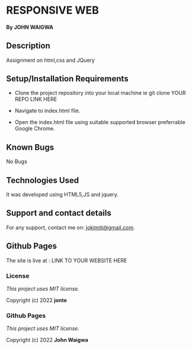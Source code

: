# RESPONSIVE WEB
#### By **JOHN WAIGWA**

## Description

Assignment on html,css and JQuery

## Setup/Installation Requirements

* Clone the project repository into your local machine ie git clone YOUR REPO LINK HERE

* Navigate to index.html file.

* Open the index.html file using suitable supported browser preferrable Google Chrome.

## Known Bugs

No Bugs

## Technologies Used

It was developed using HTML5,JS and jquery.

## Support and contact details

For any support, contact me on: jokimiti@gmail.com.

## Github Pages

The site is live at : LINK TO YOUR WEBSITE HERE

### License

*This project uses MIT license.*

Copyright (c) 2022 **jonte**

### Github Pages

*This project uses MIT license.*

Copyright (c) 2022 **John Waigwa**
